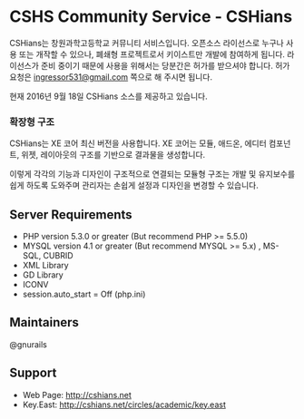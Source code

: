 CSHS Community Service - CSHians
============

CSHians는 창원과학고등학교 커뮤니티 서비스입니다.
오픈소스 라이선스로 누구나 사용 또는 개작할 수 있으나, 폐쇄형 프로젝트로서 키이스트만 개발에 참여하게 됩니다.
라이선스가 준비 중이기 때문에 사용을 위해서는 당분간은 허가를 받으셔야 합니다.
허가 요청은 ingressor531@gmail.com 쪽으로 해 주시면 됩니다.

현재 2016년 9월 18일 CSHians 소스를 제공하고 있습니다.

### 확장형 구조

CSHians는 XE 코어 최신 버전을 사용합니다.
XE 코어는 모듈, 애드온, 에디터 컴포넌트, 위젯, 레이아웃의 구조를 기반으로 결과물을 생성합니다.

이렇게 각각의 기능과 디자인이 구조적으로 연결되는 모듈형 구조는 개발 및 유지보수를 쉽게 하도록 도와주며 관리자는 손쉽게 설정과 디자인을 변경할 수 있습니다.

## Server Requirements
* PHP version 5.3.0 or greater (But recommend PHP >= 5.5.0)
* MYSQL version 4.1 or greater (But recommend MYSQL >= 5.x) , MS-SQL, CUBRID
* XML Library
* GD Library
* ICONV
* session.auto_start = Off (php.ini)

## Maintainers
@gnurails

## Support
* Web Page: http://cshians.net
* Key.East: http://cshians.net/circles/academic/key.east